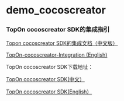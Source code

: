 # demo_cocoscreator

<h3>TopOn cocoscreator SDK的集成指引</h3>

<a href="https://docs.toponad.com/#/zh-cn/cocos/cocos_doc/cocos_access_doc" target="_blank">Topon cocoscreator SDK的集成文档（中文版）</a>

<a href="https://docs.toponad.com/#/en-us/cocos/cocos_doc/cocos_access_doc" target="_blank">TopOn-cocoscreator-Integration (English)</a>

TopOn cocoscreator SDK下载地址：

<a href="https://docs.toponad.com/#/zh-cn/cocoscreator/cocoscreator_doc/release_note" target="_blank">TopOn cocoscreator SDK(中文）</a>

<a href="https://docs.toponad.com/#/en-us/cocoscreator/cocoscreator_doc/release_note" target="_blank">TopOn cocoscreator  SDK(English）</a>

